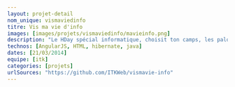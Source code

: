 ```yaml
---
layout: projet-detail
nom_unique: vismaviedinfo
titre: Vis ma vie d'info
images: [images/projets/vismaviedinfo/mavieinfo.png]
description: "Le HDay spécial informatique, choisit ton camps, les palourdes ou les éléphants et réalise de bout en bout le côté client ou serveur d'une petite appli web !"
technos: [AngularJS, HTML, hibernate, java]
dates: [21/03/2014]
equipe: [itk]
categories: [projets]
urlSources: "https://github.com/ITKWeb/vismavie-info"
---
```

